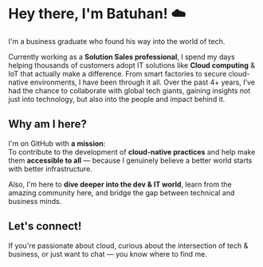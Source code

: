 # Hey there, I'm Batuhan! ☁️
I'm a business graduate who found his way into the world of tech.


Currently working as a **Solution Sales professional**, I spend my days helping thousands of customers adopt IT solutions like **Cloud computing** & IoT that actually make a difference. From smart factories to secure cloud-native environments, I have been through it all.
Over the past 4+ years, I’ve had the chance to collaborate with global tech giants, gaining insights not just into technology, but also into the people and impact behind it.

## Why am I here?

I'm on GitHub with **a mission**:  
To contribute to the development of **cloud-native practices** and help make them **accessible to all** — because I genuinely believe a better world starts with better infrastructure.

Also, I'm here to **dive deeper into the dev & IT world**, learn from the amazing community here, and bridge the gap between technical and business minds.

## Let's connect!

If you're passionate about cloud, curious about the intersection of tech & business, or just want to chat — you know where to find me.

> 
